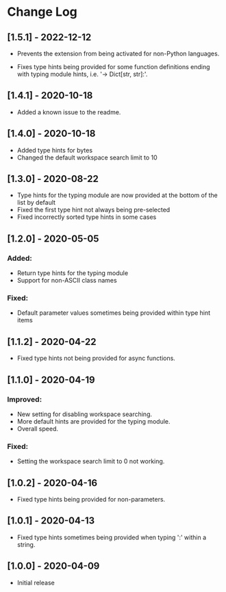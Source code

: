 # Change Log


## [1.5.1] - 2022-12-12

* Prevents the extension from being activated for non-Python languages.

* Fixes type hints being provided for some function definitions ending with typing module hints, i.e. '-> Dict[str, str]:'.

## [1.4.1] - 2020-10-18

* Added a known issue to the readme.

## [1.4.0] - 2020-10-18

* Added type hints for bytes
* Changed the default workspace search limit to 10

## [1.3.0] - 2020-08-22

* Type hints for the typing module are now provided at the bottom of the list by default
* Fixed the first type hint not always being pre-selected
* Fixed incorrectly sorted type hints in some cases

## [1.2.0] - 2020-05-05

### Added:

* Return type hints for the typing module
* Support for non-ASCII class names

### Fixed:

* Default parameter values sometimes being provided within type hint items

## [1.1.2] - 2020-04-22

* Fixed type hints not being provided for async functions.

## [1.1.0] - 2020-04-19

### Improved:

* New setting for disabling workspace searching.
* More default hints are provided for the typing module.
* Overall speed.

### Fixed:

* Setting the workspace search limit to 0 not working.

## [1.0.2] - 2020-04-16

* Fixed type hints being provided for non-parameters.

## [1.0.1] - 2020-04-13

* Fixed type hints sometimes being provided when typing ':' within a string.

## [1.0.0] - 2020-04-09

* Initial release